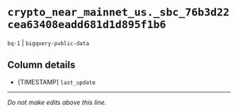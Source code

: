 # `crypto_near_mainnet_us._sbc_76b3d22cea63408eadd681d1d895f1b6`
`bq-1` | `bigquery-public-data`

## Column details
* [TIMESTAMP] `last_update`

-------------------------------------------------------------------------------
*Do not make edits above this line.*
